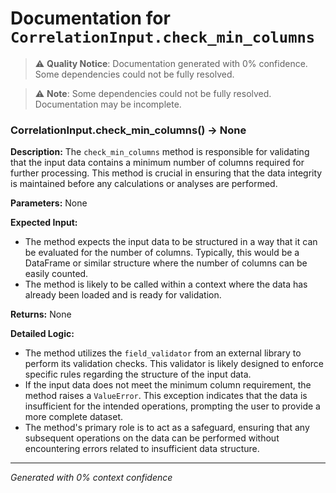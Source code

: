 # Documentation for `CorrelationInput.check_min_columns`

> ⚠️ **Quality Notice**: Documentation generated with 0% confidence. Some dependencies could not be fully resolved.


> ⚠️ **Note**: Some dependencies could not be fully resolved. Documentation may be incomplete.
### CorrelationInput.check_min_columns() -> None

**Description:**
The `check_min_columns` method is responsible for validating that the input data contains a minimum number of columns required for further processing. This method is crucial in ensuring that the data integrity is maintained before any calculations or analyses are performed.

**Parameters:**
None

**Expected Input:**
- The method expects the input data to be structured in a way that it can be evaluated for the number of columns. Typically, this would be a DataFrame or similar structure where the number of columns can be easily counted.
- The method is likely to be called within a context where the data has already been loaded and is ready for validation.

**Returns:**
None

**Detailed Logic:**
- The method utilizes the `field_validator` from an external library to perform its validation checks. This validator is likely designed to enforce specific rules regarding the structure of the input data.
- If the input data does not meet the minimum column requirement, the method raises a `ValueError`. This exception indicates that the data is insufficient for the intended operations, prompting the user to provide a more complete dataset.
- The method's primary role is to act as a safeguard, ensuring that any subsequent operations on the data can be performed without encountering errors related to insufficient data structure.

---
*Generated with 0% context confidence*
